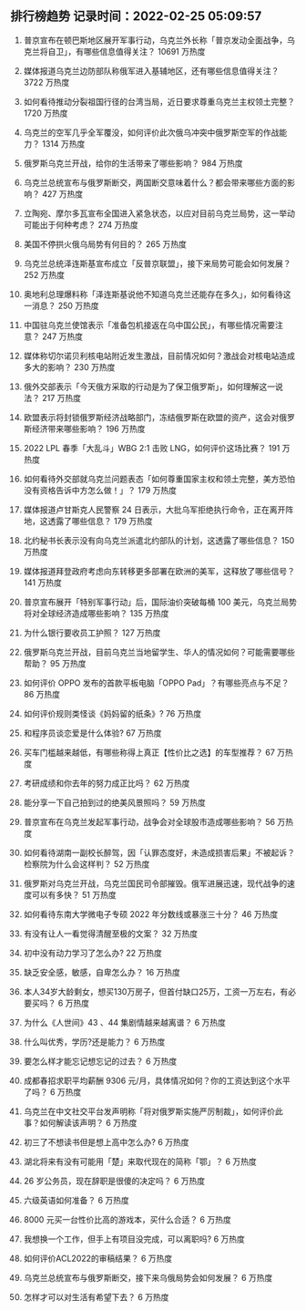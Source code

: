 
## 排行榜趋势 记录时间：2022-02-25 05:09:57
  
  1. 普京宣布在顿巴斯地区展开军事行动，乌克兰外长称「普京发动全面战争，乌克兰将自卫」，有哪些信息值得关注？ 10691 万热度
    
  2. 媒体报道乌克兰边防部队称俄军进入基辅地区，还有哪些信息值得关注？ 3722 万热度
    
  3. 如何看待推动分裂祖国行径的台湾当局，近日要求尊重乌克兰主权领土完整？ 1720 万热度
    
  4. 乌克兰的空军几乎全军覆没，如何评价此次俄乌冲突中俄罗斯空军的作战能力？ 1314 万热度
    
  5. 俄罗斯乌克兰开战，给你的生活带来了哪些影响？ 984 万热度
    
  6. 乌克兰总统宣布与俄罗斯断交，两国断交意味着什么？都会带来哪些方面的影响？ 427 万热度
    
  7. 立陶宛、摩尔多瓦宣布全国进入紧急状态，以应对目前乌克兰局势，这一举动可能出于何种考虑？ 274 万热度
    
  8. 美国不停拱火俄乌局势有何目的？ 265 万热度
    
  9. 乌克兰总统泽连斯基宣布成立「反普京联盟」，接下来局势可能会如何发展？ 252 万热度
    
  10. 奥地利总理爆料称「泽连斯基说他不知道乌克兰还能存在多久」，如何看待这一消息？ 250 万热度
    
  11. 中国驻乌克兰使馆表示「准备包机接返在乌中国公民」，有哪些情况需要注意？ 247 万热度
    
  12. 媒体称切尔诺贝利核电站附近发生激战，目前情况如何？激战会对核电站造成多大的影响？ 230 万热度
    
  13. 俄外交部表示「今天俄方采取的行动是为了保卫俄罗斯」，如何理解这一说法？ 217 万热度
    
  14. 欧盟表示将封锁俄罗斯经济战略部门，冻结俄罗斯在欧盟的资产，这会对俄罗斯经济带来哪些影响？ 196 万热度
    
  15. 2022 LPL 春季「大乱斗」WBG 2:1 击败 LNG，如何评价这场比赛？ 191 万热度
    
  16. 如何看待外交部就乌克兰问题表态「如何尊重国家主权和领土完整，美方恐怕没有资格告诉中方怎么做！」？ 179 万热度
    
  17. 媒体报道卢甘斯克人民警察 24 日表示，大批乌军拒绝执行命令，正在离开阵地，这透露了哪些信息？ 179 万热度
    
  18. 北约秘书长表示没有向乌克兰派遣北约部队的计划，这透露了哪些信息？ 150 万热度
    
  19. 媒体报道拜登政府考虑向东转移更多部署在欧洲的美军，这释放了哪些信号？ 141 万热度
    
  20. 普京宣布展开「特别军事行动」后，国际油价突破每桶 100 美元，乌克兰局势将对全球经济造成哪些影响？ 135 万热度
    
  21. 为什么银行要收员工护照？ 127 万热度
    
  22. 俄罗斯乌克兰开战，目前乌克兰当地留学生、华人的情况如何？可能需要哪些帮助？ 95 万热度
    
  23. 如何评价 OPPO 发布的首款平板电脑「OPPO Pad」？有哪些亮点与不足？ 86 万热度
    
  24. 如何评价规则类怪谈《妈妈留的纸条》? 76 万热度
    
  25. 和程序员谈恋爱是什么体验? 67 万热度
    
  26. 买车门槛越来越低，有哪些称得上真正【性价比之选】的车型推荐？ 67 万热度
    
  27. 考研成绩和你去年的努力成正比吗？ 62 万热度
    
  28. 能分享一下自己拍到过的绝美风景照吗？ 59 万热度
    
  29. 普京宣布在乌克兰发起军事行动，战争会对全球股市造成哪些影响？ 56 万热度
    
  30. 如何看待湖南一副校长醉驾，因「认罪态度好，未造成损害后果」不被起诉？检察院为什么会这样判？ 52 万热度
    
  31. 俄罗斯对乌克兰开战，乌克兰国民司令部摧毁。俄军进展迅速，现代战争的速度可以有多快？ 51 万热度
    
  32. 如何看待东南大学微电子专硕 2022 年分数线或暴涨三十分？ 46 万热度
    
  33. 有没有让人一看觉得清醒至极的文案？ 32 万热度
    
  34. 初中没有动力学习了怎么办? 22 万热度
    
  35. 缺乏安全感，敏感，自卑怎么办？ 16 万热度
    
  36. 本人34岁大龄剩女，想买130万房子，但首付缺口25万，工资一万左右，有必要买吗？ 6 万热度
    
  37. 为什么《人世间》43 、44 集剧情越来越离谱？ 6 万热度
    
  38. 什么叫优秀，学历?还是能力？ 6 万热度
    
  39. 要怎么样才能忘记想忘记的过去？ 6 万热度
    
  40. 成都春招求职平均薪酬 9306 元/月，具体情况如何？你的工资达到这个水平了吗？ 6 万热度
    
  41. 乌克兰在中文社交平台发声明称「将对俄罗斯实施严厉制裁」，如何评价此事？如何解读该声明？ 6 万热度
    
  42. 初三了不想读书但是想上高中怎么办? 6 万热度
    
  43. 湖北将来有没有可能用「楚」来取代现在的简称「鄂」？ 6 万热度
    
  44. 26 岁公务员，现在辞职是很傻的决定吗？ 6 万热度
    
  45. 六级英语如何准备？ 6 万热度
    
  46. 8000 元买一台性价比高的游戏本，买什么合适？ 6 万热度
    
  47. 我想换一个工作，但手上有项目没完成，可以离职吗? 6 万热度
    
  48. 如何评价ACL2022的审稿结果？ 6 万热度
    
  49. 乌克兰总统宣布与俄罗斯断交，接下来乌俄局势会如何发展？ 6 万热度
    
  50. 怎样才可以对生活有希望下去？ 6 万热度
    